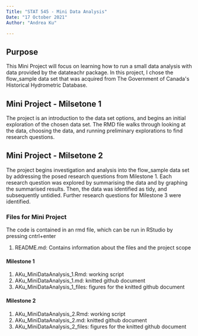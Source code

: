 ```yaml
---
Title: "STAT 545 - Mini Data Analysis"
Date: "17 October 2021"
Author: "Andrea Ku"

---
```

## Purpose
This Mini Project will focus on learning how to run a small data analysis with data provided by the datateachr package. In this project, I chose the flow_sample data set that was acquired from The Government of Canada's Historical Hydrometric Database. 

## Mini Project - Milsetone 1
The project is an introduction to the data set options, and begins an initial exploration of the chosen data set. The RMD file walks through looking at the data, choosing the data, and running preliminary explorations to find research questions. 

## Mini Project - Milsetone 2
The project begins investigation and analysis into the flow_sample data set by addressing the posed research questions from Milestone 1. Each research question was explored by summarising the data and by graphing the summarised results. Then, the data was identified as tidy, and subsequently untidied. Further research questions for Milestone 3 were identified.

### Files for Mini Project

The code is contained in an rmd file, which can be run in RStudio by pressing cntrl+enter

1. README.md: Contains information about the files and the project scope

#### Milestone 1

1. AKu_MiniDataAnalysis_1.Rmd: working script
2. AKu_MiniDataAnalysis_1.md: knitted github document
3. AKu_MiniDataAnalysis_1_files: figures for the knitted github document

#### Milestone 2

1. AKu_MiniDataAnalysis_2.Rmd: working script
2. AKu_MiniDataAnalysis_2.md: knitted github document
3. AKu_MiniDataAnalysis_2_files: figures for the knitted github document